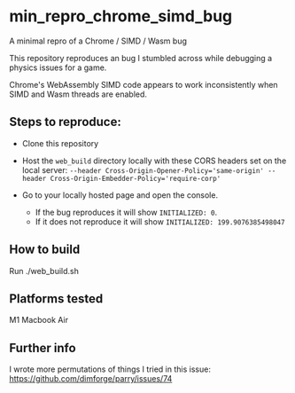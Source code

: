 # min_repro_chrome_simd_bug
A minimal repro of a Chrome / SIMD / Wasm bug

This repository reproduces an bug I stumbled across while debugging a physics issues for a game.

Chrome's WebAssembly SIMD code appears to work inconsistently when SIMD and Wasm threads are enabled. 

## Steps to reproduce:

* Clone this repository
* Host the `web_build` directory locally with these CORS headers set on the local server: 
  `--header Cross-Origin-Opener-Policy='same-origin' --header Cross-Origin-Embedder-Policy='require-corp'`
  
* Go to your locally hosted page and open the console.
  *  If the bug reproduces it will show `INITIALIZED: 0`.
  *   If it does not reproduce it will show `INITIALIZED: 199.9076385498047`

## How to build

Run ./web_build.sh

## Platforms tested

M1 Macbook Air

## Further info

I wrote more permutations of things I tried in this issue: https://github.com/dimforge/parry/issues/74
